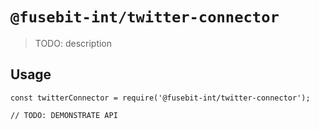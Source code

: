 # `@fusebit-int/twitter-connector`

> TODO: description

## Usage

```
const twitterConnector = require('@fusebit-int/twitter-connector');

// TODO: DEMONSTRATE API
```
